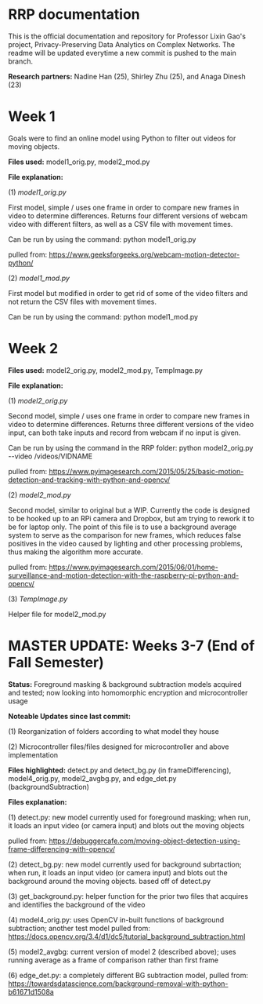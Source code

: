# RRP documentation

This is the official documentation and repository for Professor Lixin Gao's project, Privacy-Preserving Data Analytics on Complex Networks. The readme will be updated everytime a new commit is pushed to the main branch. 

**Research partners:** Nadine Han (25), Shirley Zhu (25), and Anaga Dinesh (23)

# Week 1
Goals were to find an online model using Python to filter out videos for moving objects.

**Files used:** model1_orig.py, model2_mod.py

**File explanation:**

(1) _model1_orig.py_

First model, simple / uses one frame in order to compare new frames in video to determine differences. Returns four different versions of webcam video with different filters, as well as a CSV file with movement times.

Can be run by using the command: python model1_orig.py

pulled from: https://www.geeksforgeeks.org/webcam-motion-detector-python/

(2) _model1_mod.py_

First model but modified in order to get rid of some of the video filters and not return the CSV files with movement times.

Can be run by using the command: python model1_mod.py

# Week 2
**Files used:** model2_orig.py, model2_mod.py, TempImage.py

**File explanation:**

(1) _model2_orig.py_

Second model, simple / uses one frame in order to compare new frames in video to determine differences. Returns three different versions of the video input, can both take inputs and record from webcam if no input is given. 

Can be run by using the command in the RRP folder: python model2_orig.py --video /videos/VIDNAME

pulled from: https://www.pyimagesearch.com/2015/05/25/basic-motion-detection-and-tracking-with-python-and-opencv/

(2) _model2_mod.py_

Second model, similar to original but a WIP. Currently the code is designed to be hooked up to an RPi camera and Dropbox, but am trying to rework it to be for laptop only. The point of this file is to use a background average system to serve as the comparison for new frames, which reduces false positives in the video caused by lighting and other processing problems, thus making the algorithm more accurate.

pulled from: https://www.pyimagesearch.com/2015/06/01/home-surveillance-and-motion-detection-with-the-raspberry-pi-python-and-opencv/

(3) _TempImage.py_

Helper file for model2_mod.py

# MASTER UPDATE: Weeks 3-7 (End of Fall Semester)
**Status:** Foreground masking & background subtraction models acquired and tested; now looking into homomorphic encryption and microcontroller usage


**Noteable Updates since last commit:**

(1) Reorganization of folders according to what model they house

(2) Microcontroller files/files designed for microcontroller and above implementation


**Files highlighted:** detect.py and detect_bg.py (in frameDifferencing), model4_orig.py, model2_avgbg.py, and edge_det.py (backgroundSubtraction)


**Files explanation:**

(1) detect.py: new model currently used for foreground masking; when run, it loads an input video (or camera input) and blots out the moving objects

pulled from: https://debuggercafe.com/moving-object-detection-using-frame-differencing-with-opencv/


(2) detect_bg.py: new model currently used for background subrtaction; when run, it loads an input video (or camera input) and blots out the background around the moving objects. based off of detect.py


(3) get_background.py: helper function for the prior two files that acquires and identifies the background of the video


(4) model4_orig.py: uses OpenCV in-built functions of background subtraction; another test model pulled from: https://docs.opencv.org/3.4/d1/dc5/tutorial_background_subtraction.html


(5) model2_avgbg: current version of model 2 (described above); uses running average as a frame of comparison rather than first frame


(6) edge_det.py: a completely different BG subtraction model, pulled from: https://towardsdatascience.com/background-removal-with-python-b61671d1508a